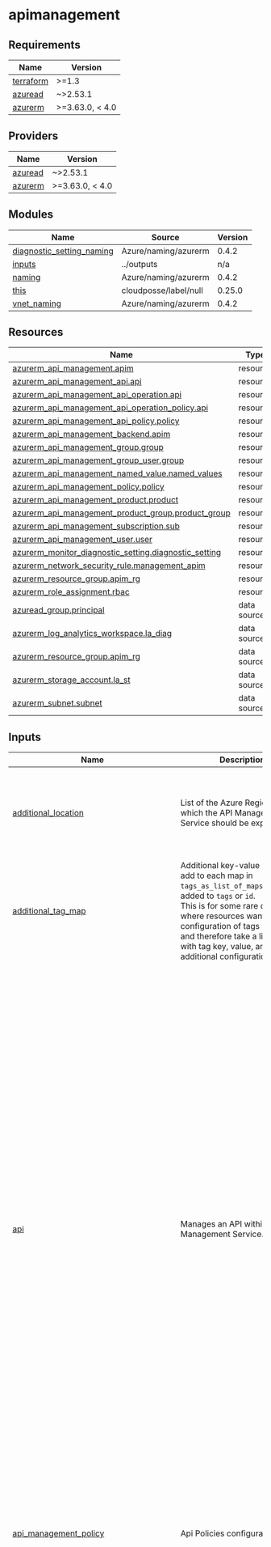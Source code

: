 # apimanagement

<!-- BEGIN_TF_DOCS -->
<!-- END_TF_DOCS -->

<!-- BEGIN-TERRAFORM-DOCS -->
## Requirements

| Name | Version |
|------|---------|
| <a name="requirement_terraform"></a> [terraform](#requirement\_terraform) | >=1.3 |
| <a name="requirement_azuread"></a> [azuread](#requirement\_azuread) | ~>2.53.1 |
| <a name="requirement_azurerm"></a> [azurerm](#requirement\_azurerm) | >=3.63.0, < 4.0 |

## Providers

| Name | Version |
|------|---------|
| <a name="provider_azuread"></a> [azuread](#provider\_azuread) | ~>2.53.1 |
| <a name="provider_azurerm"></a> [azurerm](#provider\_azurerm) | >=3.63.0, < 4.0 |

## Modules

| Name | Source | Version |
|------|--------|---------|
| <a name="module_diagnostic_setting_naming"></a> [diagnostic\_setting\_naming](#module\_diagnostic\_setting\_naming) | Azure/naming/azurerm | 0.4.2 |
| <a name="module_inputs"></a> [inputs](#module\_inputs) | ../outputs | n/a |
| <a name="module_naming"></a> [naming](#module\_naming) | Azure/naming/azurerm | 0.4.2 |
| <a name="module_this"></a> [this](#module\_this) | cloudposse/label/null | 0.25.0 |
| <a name="module_vnet_naming"></a> [vnet\_naming](#module\_vnet\_naming) | Azure/naming/azurerm | 0.4.2 |

## Resources

| Name | Type |
|------|------|
| [azurerm_api_management.apim](https://registry.terraform.io/providers/hashicorp/azurerm/latest/docs/resources/api_management) | resource |
| [azurerm_api_management_api.api](https://registry.terraform.io/providers/hashicorp/azurerm/latest/docs/resources/api_management_api) | resource |
| [azurerm_api_management_api_operation.api](https://registry.terraform.io/providers/hashicorp/azurerm/latest/docs/resources/api_management_api_operation) | resource |
| [azurerm_api_management_api_operation_policy.api](https://registry.terraform.io/providers/hashicorp/azurerm/latest/docs/resources/api_management_api_operation_policy) | resource |
| [azurerm_api_management_api_policy.policy](https://registry.terraform.io/providers/hashicorp/azurerm/latest/docs/resources/api_management_api_policy) | resource |
| [azurerm_api_management_backend.apim](https://registry.terraform.io/providers/hashicorp/azurerm/latest/docs/resources/api_management_backend) | resource |
| [azurerm_api_management_group.group](https://registry.terraform.io/providers/hashicorp/azurerm/latest/docs/resources/api_management_group) | resource |
| [azurerm_api_management_group_user.group](https://registry.terraform.io/providers/hashicorp/azurerm/latest/docs/resources/api_management_group_user) | resource |
| [azurerm_api_management_named_value.named_values](https://registry.terraform.io/providers/hashicorp/azurerm/latest/docs/resources/api_management_named_value) | resource |
| [azurerm_api_management_policy.policy](https://registry.terraform.io/providers/hashicorp/azurerm/latest/docs/resources/api_management_policy) | resource |
| [azurerm_api_management_product.product](https://registry.terraform.io/providers/hashicorp/azurerm/latest/docs/resources/api_management_product) | resource |
| [azurerm_api_management_product_group.product_group](https://registry.terraform.io/providers/hashicorp/azurerm/latest/docs/resources/api_management_product_group) | resource |
| [azurerm_api_management_subscription.sub](https://registry.terraform.io/providers/hashicorp/azurerm/latest/docs/resources/api_management_subscription) | resource |
| [azurerm_api_management_user.user](https://registry.terraform.io/providers/hashicorp/azurerm/latest/docs/resources/api_management_user) | resource |
| [azurerm_monitor_diagnostic_setting.diagnostic_setting](https://registry.terraform.io/providers/hashicorp/azurerm/latest/docs/resources/monitor_diagnostic_setting) | resource |
| [azurerm_network_security_rule.management_apim](https://registry.terraform.io/providers/hashicorp/azurerm/latest/docs/resources/network_security_rule) | resource |
| [azurerm_resource_group.apim_rg](https://registry.terraform.io/providers/hashicorp/azurerm/latest/docs/resources/resource_group) | resource |
| [azurerm_role_assignment.rbac](https://registry.terraform.io/providers/hashicorp/azurerm/latest/docs/resources/role_assignment) | resource |
| [azuread_group.principal](https://registry.terraform.io/providers/hashicorp/azuread/latest/docs/data-sources/group) | data source |
| [azurerm_log_analytics_workspace.la_diag](https://registry.terraform.io/providers/hashicorp/azurerm/latest/docs/data-sources/log_analytics_workspace) | data source |
| [azurerm_resource_group.apim_rg](https://registry.terraform.io/providers/hashicorp/azurerm/latest/docs/data-sources/resource_group) | data source |
| [azurerm_storage_account.la_st](https://registry.terraform.io/providers/hashicorp/azurerm/latest/docs/data-sources/storage_account) | data source |
| [azurerm_subnet.subnet](https://registry.terraform.io/providers/hashicorp/azurerm/latest/docs/data-sources/subnet) | data source |

## Inputs

| Name | Description | Type | Default | Required |
|------|-------------|------|---------|:--------:|
| <a name="input_additional_location"></a> [additional\_location](#input\_additional\_location) | List of the Azure Region in which the API Management Service should be expanded to. | <pre>list(object({<br>    location             = string<br>    capacity             = optional(number)<br>    zones                = optional(list(number), [1, 2, 3])<br>    public_ip_address_id = optional(string)<br>    subnet_id            = optional(string)<br>  }))</pre> | `[]` | no |
| <a name="input_additional_tag_map"></a> [additional\_tag\_map](#input\_additional\_tag\_map) | Additional key-value pairs to add to each map in `tags_as_list_of_maps`. Not added to `tags` or `id`.<br>This is for some rare cases where resources want additional configuration of tags<br>and therefore take a list of maps with tag key, value, and additional configuration. | `map(string)` | `{}` | no |
| <a name="input_api"></a> [api](#input\_api) | Manages an API within an API Management Service. | <pre>list(object({<br>    name      = string,<br>    revision  = optional(number, "1"),<br>    api_type  = optional(string, "http"),<br>    path      = optional(string),<br>    protocols = optional(list(string), ["http", "https"]),<br>    contact = optional(object({<br>      email = optional(string),<br>      name  = optional(string),<br>      url   = optional(string)<br>    }))<br>    description = optional(string),<br>    import = optional(object({<br>      content_format = optional(string),<br>      content_value  = optional(string),<br>      wsdl_selector = optional(object({<br>        service_name  = optional(string),<br>        endpoint_name = optional(string)<br>      }))<br>    })),<br>    license = optional(object({<br>      name = optional(string),<br>      url  = optional(string)<br>    })),<br>    oauth2_authorization = optional(object({<br>      authorization_server_name = string,<br>      scope                     = optional(string)<br>    })),<br>    openid_authentication = optional(object({<br>      openid_provider_name         = string,<br>      bearer_token_sending_methods = optional(string)<br>    })),<br>    service_url       = optional(string),<br>    soap_pass_through = optional(bool),<br>    subscription_key_parameter_names = optional(object({<br>      header = string,<br>      query  = string,<br>    })),<br>    subscription_required = optional(bool, true),<br>    terms_of_service_url  = optional(string),<br>    version               = optional(string),<br>    version_set_id        = optional(string),<br>    revision_description  = optional(string),<br>    version_description   = optional(string),<br>    source_api_id         = optional(string)<br>  }))</pre> | `[]` | no |
| <a name="input_api_management_policy"></a> [api\_management\_policy](#input\_api\_management\_policy) | Api Policies configurations. | <pre>list(object({<br>    name        = optional(string, "default")<br>    api_name    = string<br>    xml_content = optional(string)<br>    xml_link    = optional(string)<br>  }))</pre> | `[]` | no |
| <a name="input_api_operation"></a> [api\_operation](#input\_api\_operation) | Manages an API Management API Operation. | <pre>list(object({<br>    operation_id = string,<br>    api_name     = string,<br>    method       = string,<br>    url_template = string,<br>    description  = optional(string),<br>    request = optional(object({<br>      description = optional(string)<br>      headers = optional(list(object({<br>        name          = string,<br>        required      = bool,<br>        type          = string,<br>        description   = optional(string),<br>        default_value = optional(string),<br>        values        = optional(list(string), []),<br>        schema_id     = optional(string),<br>        type_name     = optional(string),<br>        examples = optional(list(object({<br>          name           = string,<br>          summary        = optional(string),<br>          description    = optional(string),<br>          value          = optional(string),<br>          external_value = optional(string)<br>        })), [])<br>      })), [])<br>      query_parameters = optional(list(object({<br>        name          = string,<br>        required      = bool,<br>        type          = string,<br>        description   = optional(string),<br>        default_value = optional(string),<br>        values        = optional(list(string), []),<br>        schema_id     = optional(string),<br>        type_name     = optional(string),<br>        examples = optional(list(object({<br>          name           = string,<br>          summary        = optional(string),<br>          description    = optional(string),<br>          value          = optional(string),<br>          external_value = optional(string)<br>        })), [])<br>      })), [])<br>      representations = optional(list(object({<br>        content_type = string,<br>        form_parameters = optional(list(object({<br>          name          = string,<br>          required      = bool,<br>          type          = string,<br>          description   = optional(string),<br>          default_value = optional(string),<br>          values        = optional(list(string), []),<br>          schema_id     = optional(string),<br>          type_name     = optional(string),<br>          examples = optional(list(object({<br>            name           = string,<br>            summary        = optional(string),<br>            description    = optional(string),<br>            value          = optional(string),<br>            external_value = optional(string)<br>          })), [])<br>        })), [])<br>        examples = optional(list(object({<br>          name           = string,<br>          summary        = optional(string),<br>          description    = optional(string),<br>          value          = optional(string),<br>          external_value = optional(string)<br>        })), [])<br>        schema_id = optional(string),<br>        type_name = optional(string)<br>      })), [])<br>    }))<br>    response = optional(list(object({<br>      status_code = number,<br>      description = optional(string),<br>      headers = optional(list(object({<br>        name          = string,<br>        required      = bool,<br>        type          = string,<br>        description   = optional(string),<br>        default_value = optional(string),<br>        values        = optional(list(string), []),<br>        schema_id     = optional(string),<br>        type_name     = optional(string),<br>        examples = optional(list(object({<br>          name           = string,<br>          summary        = optional(string),<br>          description    = optional(string),<br>          value          = optional(string),<br>          external_value = optional(string)<br>        })), [])<br>      })), [])<br>      representations = optional(list(object({<br>        content_type = string,<br>        form_parameters = optional(list(object({<br>          name          = string,<br>          required      = bool,<br>          type          = string,<br>          description   = optional(string),<br>          default_value = optional(string),<br>          values        = optional(list(string), []),<br>          schema_id     = optional(string),<br>          type_name     = optional(string),<br>          examples = optional(list(object({<br>            name           = string,<br>            summary        = optional(string),<br>            description    = optional(string),<br>            value          = optional(string),<br>            external_value = optional(string)<br>          })), [])<br>        })), [])<br>        examples = optional(list(object({<br>          name           = string,<br>          summary        = optional(string),<br>          description    = optional(string),<br>          value          = optional(string),<br>          external_value = optional(string)<br>        })), [])<br>        schema_id = optional(string),<br>        type_name = optional(string)<br>      })), [])<br>    })), [])<br>    template_parameters = optional(list(object({<br>      name          = string,<br>      required      = bool,<br>      type          = string,<br>      description   = optional(string),<br>      default_value = optional(string),<br>      values        = optional(list(string), []),<br>      schema_id     = optional(string),<br>      type_name     = optional(string),<br>      examples = optional(list(object({<br>        name           = string,<br>        summary        = optional(string),<br>        description    = optional(string),<br>        value          = optional(string),<br>        external_value = optional(string)<br>      })), [])<br>    })), [])<br>  }))</pre> | `[]` | no |
| <a name="input_api_operation_policy"></a> [api\_operation\_policy](#input\_api\_operation\_policy) | Manages an API Management API Operation Policy | <pre>list(object({<br>    api_name     = string,<br>    operation_id = string,<br>    xml_content  = optional(string),<br>    xml_link     = optional(string)<br>  }))</pre> | `[]` | no |
| <a name="input_apim_backend"></a> [apim\_backend](#input\_apim\_backend) | n/a | <pre>list(object({<br>    name        = string,<br>    protocol    = string,<br>    backend_url = string,<br>    credentials = optional(object({<br>      authorization = optional(object({<br>        parameter = optional(string),<br>        scheme    = optional(string),<br>      }))<br>      certificate = optional(list(string), []),<br>      header      = optional(map(string)),<br>      query       = optional(map(string))<br>    }))<br>    description = optional(string),<br>    proxy = optional(object({<br>      password = optional(string),<br>      url      = optional(string),<br>      username = optional(string)<br>    }))<br>    resource_id = optional(string),<br>    service_fabric_cluster = optional(object({<br>      client_certificate_thumbprint    = optional(string),<br>      client_certificate_id            = optional(string),<br>      management_endpoints             = list(string),<br>      max_partition_resolution_retries = number,<br>      server_certificate_thumbprints   = optional(string),<br>      server_x509_name = optional(object({<br>        issuer_certificate_thumbprint = string,<br>        name                          = string<br>      }))<br>      title = optional(string),<br>      tls = optional(object({<br>        validate_certificate_chain = optional(string),<br>        validate_certificate_name  = optional(string)<br>      }))<br>    })),<br>  }))</pre> | `[]` | no |
| <a name="input_apim_management_policy"></a> [apim\_management\_policy](#input\_apim\_management\_policy) | Apim Policies configurations. | <pre>list(object({<br>    name        = optional(string, "default")<br>    xml_content = optional(string)<br>    xml_link    = optional(string)<br>  }))</pre> | `[]` | no |
| <a name="input_apim_subscriptions"></a> [apim\_subscriptions](#input\_apim\_subscriptions) | Manages a Subscription within a API Management Service.<br>  * Only one of product\_id and api\_id can be set. If both are missing all\_apis scope is used for the subscription. | <pre>list(object({<br>    display_name      = optional(string, "default"),<br>    assign_to_user    = optional(bool, false),<br>    user_first_name   = optional(string),<br>    assign_to_product = optional(bool, false),<br>    product_id        = optional(string),<br>    assign_to_api     = optional(bool, false),<br>    api_name          = optional(string),<br>    primary_key       = optional(string),<br>    secondary_key     = optional(string),<br>    state             = optional(string, "submitted")<br>    subscription_id   = optional(string)<br>    allow_tracing     = optional(bool, true)<br>  }))</pre> | `[]` | no |
| <a name="input_attributes"></a> [attributes](#input\_attributes) | ID element. Additional attributes (e.g. `workers` or `cluster`) to add to `id`,<br>in the order they appear in the list. New attributes are appended to the<br>end of the list. The elements of the list are joined by the `delimiter`<br>and treated as a single ID element. | `list(string)` | `[]` | no |
| <a name="input_certificate_configuration"></a> [certificate\_configuration](#input\_certificate\_configuration) | List of certificate configurations. | <pre>list(object({<br>    encoded_certificate  = string<br>    certificate_password = optional(string)<br>    store_name           = string<br>  }))</pre> | `[]` | no |
| <a name="input_client_certificate_enabled"></a> [client\_certificate\_enabled](#input\_client\_certificate\_enabled) | (Optional) Enforce a client certificate to be presented on each request to the gateway? This is only supported when SKU type is `Consumption`. | `bool` | `false` | no |
| <a name="input_context"></a> [context](#input\_context) | Single object for setting entire context at once.<br>See description of individual variables for details.<br>Leave string and numeric variables as `null` to use default value.<br>Individual variable settings (non-null) override settings in context object,<br>except for attributes, tags, and additional\_tag\_map, which are merged. | `any` | <pre>{<br>  "additional_tag_map": {},<br>  "attributes": [],<br>  "delimiter": null,<br>  "descriptor_formats": {},<br>  "enabled": true,<br>  "environment": null,<br>  "id_length_limit": null,<br>  "label_key_case": null,<br>  "label_order": [],<br>  "label_value_case": null,<br>  "labels_as_tags": [<br>    "unset"<br>  ],<br>  "name": null,<br>  "namespace": null,<br>  "regex_replace_chars": null,<br>  "stage": null,<br>  "tags": {},<br>  "tenant": null<br>}</pre> | no |
| <a name="input_create_apim_subscription_keys"></a> [create\_apim\_subscription\_keys](#input\_create\_apim\_subscription\_keys) | Whether to create a Management Subscription Keys or not | `bool` | `false` | no |
| <a name="input_create_management_rule"></a> [create\_management\_rule](#input\_create\_management\_rule) | Whether to create the NSG rule for the management port of the APIM. If true, nsg\_name variable must be set | `bool` | `false` | no |
| <a name="input_create_product_group_and_relationships"></a> [create\_product\_group\_and\_relationships](#input\_create\_product\_group\_and\_relationships) | Create local APIM groups with name identical to products and create a relationship between groups and products. | `bool` | `false` | no |
| <a name="input_create_user_and_group_relationships"></a> [create\_user\_and\_group\_relationships](#input\_create\_user\_and\_group\_relationships) | Create local APIM users and create a relationship between groups and users. | `bool` | `false` | no |
| <a name="input_delegation"></a> [delegation](#input\_delegation) | Delegation of Apim | <pre>object({<br>    subscriptions_enabled     = optional(bool, false),<br>    user_registration_enabled = optional(bool, false),<br>    url                       = optional(string),<br>    validation_key            = optional(string),<br>  })</pre> | `null` | no |
| <a name="input_delimiter"></a> [delimiter](#input\_delimiter) | Delimiter to be used between ID elements.<br>Defaults to `-` (hyphen). Set to `""` to use no delimiter at all. | `string` | `null` | no |
| <a name="input_descriptor_formats"></a> [descriptor\_formats](#input\_descriptor\_formats) | Describe additional descriptors to be output in the `descriptors` output map.<br>Map of maps. Keys are names of descriptors. Values are maps of the form<br>`{<br>   format = string<br>   labels = list(string)<br>}`<br>(Type is `any` so the map values can later be enhanced to provide additional options.)<br>`format` is a Terraform format string to be passed to the `format()` function.<br>`labels` is a list of labels, in order, to pass to `format()` function.<br>Label values will be normalized before being passed to `format()` so they will be<br>identical to how they appear in `id`.<br>Default is `{}` (`descriptors` output will be empty). | `any` | `{}` | no |
| <a name="input_destination_port_range"></a> [destination\_port\_range](#input\_destination\_port\_range) | The Range of Destination port to allow | `string` | `"3443"` | no |
| <a name="input_developer_portal_hostname_configuration"></a> [developer\_portal\_hostname\_configuration](#input\_developer\_portal\_hostname\_configuration) | Developer Portal hostname configurations. | <pre>list(object({<br>    host_name                    = string<br>    key_vault_id                 = optional(string)<br>    certificate                  = optional(string)<br>    certificate_password         = optional(string)<br>    negotiate_client_certificate = optional(bool, false)<br>  }))</pre> | `[]` | no |
| <a name="input_diagnostic_setting"></a> [diagnostic\_setting](#input\_diagnostic\_setting) | The values reuired for creating Diagnostic Setting to sends/store resource logs<br>  Defaults to `{}`.<br>  - `log_analytics_destination_type` - Deafults to `AzureDiagnostics`. The possible values are `Dedicated`, `AzureDiagnostics`.  When set to `Dedicated`, logs sent to a Log Analytics workspace will go into resource specific tables, instead of the legacy `AzureDiagnostics` table. | <pre>object({<br>    enabled                        = optional(bool, false),<br>    storage_account_name           = optional(string, null)<br>    eventhub_name                  = optional(string, null),<br>    eventhub_authorization_rule_id = optional(string, null),<br>    log_analytics_workspace_name   = optional(string, null),<br>    log_analytics_destination_type = optional(string, "AzureDiagnostics"),<br>    metrics = optional(object({<br>      enabled  = optional(bool, true),<br>      category = optional(string, "AllMetrics")<br>    }), {}),<br>    logs = optional(object({<br>      category       = optional(string, null),<br>      category_group = optional(string, "AllLogs")<br>    }), {}),<br>  })</pre> | `{}` | no |
| <a name="input_enable_http2"></a> [enable\_http2](#input\_enable\_http2) | Should HTTP/2 be supported by the API Management Service? | `bool` | `false` | no |
| <a name="input_enabled"></a> [enabled](#input\_enabled) | Set to false to prevent the module from creating any resources | `bool` | `null` | no |
| <a name="input_environment"></a> [environment](#input\_environment) | ID element. Usually used for region e.g. 'uw2', 'us-west-2', OR role 'prod', 'staging', 'dev', 'UAT' | `string` | `null` | no |
| <a name="input_gateway_disabled"></a> [gateway\_disabled](#input\_gateway\_disabled) | (Optional) Disable the gateway in main region? This is only supported when `additional_location` is set. | `bool` | `false` | no |
| <a name="input_id_length_limit"></a> [id\_length\_limit](#input\_id\_length\_limit) | Limit `id` to this many characters (minimum 6).<br>Set to `0` for unlimited length.<br>Set to `null` for keep the existing setting, which defaults to `0`.<br>Does not affect `id_full`. | `number` | `null` | no |
| <a name="input_identity_ids"></a> [identity\_ids](#input\_identity\_ids) | A list of IDs for User Assigned Managed Identity resources to be assigned. This is required when type is set to `UserAssigned` or `SystemAssigned, UserAssigned`. | `list(string)` | `[]` | no |
| <a name="input_identity_type"></a> [identity\_type](#input\_identity\_type) | Type of Managed Service Identity that should be configured on this API Management Service. | `string` | `"SystemAssigned"` | no |
| <a name="input_label_key_case"></a> [label\_key\_case](#input\_label\_key\_case) | Controls the letter case of the `tags` keys (label names) for tags generated by this module.<br>Does not affect keys of tags passed in via the `tags` input.<br>Possible values: `lower`, `title`, `upper`.<br>Default value: `title`. | `string` | `null` | no |
| <a name="input_label_order"></a> [label\_order](#input\_label\_order) | The order in which the labels (ID elements) appear in the `id`.<br>Defaults to ["namespace", "environment", "stage", "name", "attributes"].<br>You can omit any of the 6 labels ("tenant" is the 6th), but at least one must be present. | `list(string)` | `null` | no |
| <a name="input_label_value_case"></a> [label\_value\_case](#input\_label\_value\_case) | Controls the letter case of ID elements (labels) as included in `id`,<br>set as tag values, and output by this module individually.<br>Does not affect values of tags passed in via the `tags` input.<br>Possible values: `lower`, `title`, `upper` and `none` (no transformation).<br>Set this to `title` and set `delimiter` to `""` to yield Pascal Case IDs.<br>Default value: `lower`. | `string` | `null` | no |
| <a name="input_labels_as_tags"></a> [labels\_as\_tags](#input\_labels\_as\_tags) | Set of labels (ID elements) to include as tags in the `tags` output.<br>Default is to include all labels.<br>Tags with empty values will not be included in the `tags` output.<br>Set to `[]` to suppress all generated tags.<br>**Notes:**<br>  The value of the `name` tag, if included, will be the `id`, not the `name`.<br>  Unlike other `null-label` inputs, the initial setting of `labels_as_tags` cannot be<br>  changed in later chained modules. Attempts to change it will be silently ignored. | `set(string)` | <pre>[<br>  "default"<br>]</pre> | no |
| <a name="input_location"></a> [location](#input\_location) | The location/region where the appInsights resource is created. Changing this forces a new resource to be created. | `string` | n/a | yes |
| <a name="input_management_group"></a> [management\_group](#input\_management\_group) | List of groups to create. | <pre>list(object({<br>    name        = string,<br>    description = optional(string),<br>    external_id = optional(string),<br>    type        = optional(string, "custom")<br>  }))</pre> | `[]` | no |
| <a name="input_management_hostname_configuration"></a> [management\_hostname\_configuration](#input\_management\_hostname\_configuration) | List of management hostname configurations. | <pre>list(object({<br>    host_name                    = string<br>    key_vault_id                 = optional(string)<br>    certificate                  = optional(string)<br>    certificate_password         = optional(string)<br>    negotiate_client_certificate = optional(bool, false)<br>  }))</pre> | `[]` | no |
| <a name="input_management_nsg_rule_priority"></a> [management\_nsg\_rule\_priority](#input\_management\_nsg\_rule\_priority) | Priority of the NSG rule created for the management port of the APIM | `number` | `101` | no |
| <a name="input_management_product"></a> [management\_product](#input\_management\_product) | List of Products to create | <pre>list(object({<br>    product_id            = string,<br>    subscription_required = optional(bool, false)<br>    approval_required     = optional(bool, false)<br>    published             = optional(bool, false)<br>    subscriptions_limit   = optional(string, "1")<br>    terms                 = optional(string)<br>  }))</pre> | `[]` | no |
| <a name="input_management_user"></a> [management\_user](#input\_management\_user) | Manages an API Management User. | <pre>list(object({<br>    user_id      = string,<br>    first_name   = string,<br>    last_name    = string,<br>    email        = string,<br>    state        = optional(string),<br>    confirmation = optional(string),<br>    note         = optional(string),<br>    password     = optional(string),<br>  }))</pre> | `[]` | no |
| <a name="input_min_api_version"></a> [min\_api\_version](#input\_min\_api\_version) | (Optional) The version which the control plane API calls to API Management service are limited with version equal to or newer than. | `string` | `null` | no |
| <a name="input_name"></a> [name](#input\_name) | ID element. Usually the component or solution name, e.g. 'app' or 'jenkins'.<br>This is the only ID element not also included as a `tag`.<br>The "name" tag is set to the full `id` string. There is no tag with the value of the `name` input. | `string` | `null` | no |
| <a name="input_named_values"></a> [named\_values](#input\_named\_values) | Named values configurations. | <pre>list(object({<br>    name         = string<br>    display_name = optional(string)<br>    value        = string<br>    secret       = optional(bool, false)<br>  }))</pre> | `[]` | no |
| <a name="input_namespace"></a> [namespace](#input\_namespace) | ID element. Usually an abbreviation of your organization name, e.g. 'eg' or 'cp', to help ensure generated IDs are globally unique | `string` | `null` | no |
| <a name="input_notification_sender_email"></a> [notification\_sender\_email](#input\_notification\_sender\_email) | Email address from which the notification will be sent. | `string` | `null` | no |
| <a name="input_nsg_name"></a> [nsg\_name](#input\_nsg\_name) | NSG name of the subnet hosting the APIM to add the rule to allow management if the APIM is private | `string` | `null` | no |
| <a name="input_nsg_rg_name"></a> [nsg\_rg\_name](#input\_nsg\_rg\_name) | Name of the RG hosting the NSG if it's different from the one hosting the APIM | `string` | `null` | no |
| <a name="input_portal_hostname_configuration"></a> [portal\_hostname\_configuration](#input\_portal\_hostname\_configuration) | Legacy Portal hostname configurations. | <pre>list(object({<br>    host_name                    = string<br>    key_vault_id                 = optional(string)<br>    certificate                  = optional(string)<br>    certificate_password         = optional(string)<br>    negotiate_client_certificate = optional(bool, false)<br>  }))</pre> | `[]` | no |
| <a name="input_product_group"></a> [product\_group](#input\_product\_group) | Binding the Products and Groups | <pre>list(object({<br>    product_id = string,<br>    group_name = string<br>  }))</pre> | `[]` | no |
| <a name="input_proxy_hostname_configuration"></a> [proxy\_hostname\_configuration](#input\_proxy\_hostname\_configuration) | List of proxy hostname configurations. | <pre>list(object({<br>    host_name                    = string<br>    key_vault_id                 = optional(string)<br>    certificate                  = optional(string)<br>    certificate_password         = optional(string)<br>    negotiate_client_certificate = optional(bool, false)<br>  }))</pre> | `[]` | no |
| <a name="input_public_ip_address_id"></a> [public\_ip\_address\_id](#input\_public\_ip\_address\_id) | ID of a standard SKU IPv4 Public IP | `string` | `null` | no |
| <a name="input_public_network_access_enabled"></a> [public\_network\_access\_enabled](#input\_public\_network\_access\_enabled) | Is public access to the service allowed? | `bool` | `false` | no |
| <a name="input_publisher_email"></a> [publisher\_email](#input\_publisher\_email) | The email of publisher/company. | `string` | n/a | yes |
| <a name="input_publisher_name"></a> [publisher\_name](#input\_publisher\_name) | The name of publisher/company. | `string` | n/a | yes |
| <a name="input_regex_replace_chars"></a> [regex\_replace\_chars](#input\_regex\_replace\_chars) | Terraform regular expression (regex) string.<br>Characters matching the regex will be removed from the ID elements.<br>If not set, `"/[^a-zA-Z0-9-]/"` is used to remove all characters other than hyphens, letters and digits. | `string` | `null` | no |
| <a name="input_resource_group_name"></a> [resource\_group\_name](#input\_resource\_group\_name) | Name of the resource group to which resource to be created | `string` | `null` | no |
| <a name="input_role_assignment"></a> [role\_assignment](#input\_role\_assignment) | The Key and Value Pair of role\_defination\_name and principal id to allow the users to access Frontdoor | `map(list(string))` | `{}` | no |
| <a name="input_scm_hostname_configuration"></a> [scm\_hostname\_configuration](#input\_scm\_hostname\_configuration) | List of SCM hostname configurations. | <pre>list(object({<br>    host_name                    = string<br>    key_vault_id                 = optional(string)<br>    certificate                  = optional(string)<br>    certificate_password         = optional(string)<br>    negotiate_client_certificate = optional(bool, false)<br>  }))</pre> | `[]` | no |
| <a name="input_security_configuration"></a> [security\_configuration](#input\_security\_configuration) | Security configuration block. | <pre>object({<br>    enable_backend_ssl30  = optional(bool, false)<br>    enable_backend_tls10  = optional(bool, false)<br>    enable_backend_tls11  = optional(bool, false)<br>    enable_frontend_ssl30 = optional(bool, false)<br>    enable_frontend_tls10 = optional(bool, false)<br>    enable_frontend_tls11 = optional(bool, false)<br><br>    tls_ecdhe_ecdsa_with_aes128_cbc_sha_ciphers_enabled = optional(bool, false)<br>    tls_ecdhe_ecdsa_with_aes256_cbc_sha_ciphers_enabled = optional(bool, false)<br>    tls_ecdhe_rsa_with_aes128_cbc_sha_ciphers_enabled   = optional(bool, false)<br>    tls_ecdhe_rsa_with_aes256_cbc_sha_ciphers_enabled   = optional(bool, false)<br>    tls_rsa_with_aes128_cbc_sha256_ciphers_enabled      = optional(bool, false)<br>    tls_rsa_with_aes128_cbc_sha_ciphers_enabled         = optional(bool, false)<br>    tls_rsa_with_aes128_gcm_sha256_ciphers_enabled      = optional(bool, false)<br>    tls_rsa_with_aes256_cbc_sha256_ciphers_enabled      = optional(bool, false)<br>    tls_rsa_with_aes256_cbc_sha_ciphers_enabled         = optional(bool, false)<br><br>    triple_des_ciphers_enabled = optional(bool, false)<br>  })</pre> | `{}` | no |
| <a name="input_sign_in_enabled"></a> [sign\_in\_enabled](#input\_sign\_in\_enabled) | Should anonymous users be redirected to the sign in page? | `bool` | `false` | no |
| <a name="input_sign_up_enabled"></a> [sign\_up\_enabled](#input\_sign\_up\_enabled) | Can users sign up on the development portal? | `bool` | `false` | no |
| <a name="input_sku_capacity"></a> [sku\_capacity](#input\_sku\_capacity) | APIM SKU capacity. which must be a positive integer.<br>  Premium SKU's are limited to a default maximum of 12 (i.e. Premium\_12), this can, however, be increased via support request.<br>  Consumption SKU capacity should be 0 (e.g. Consumption\_0) as this tier includes automatic scaling. | `number` | `1` | no |
| <a name="input_sku_tier"></a> [sku\_tier](#input\_sku\_tier) | APIM SKU. Valid values include: Developer, Basic, Standard, StandardV2 and Premium. | `string` | `"Basic"` | no |
| <a name="input_source_port_range"></a> [source\_port\_range](#input\_source\_port\_range) | The Range of source port to allow | `string` | `"*"` | no |
| <a name="input_stage"></a> [stage](#input\_stage) | ID element. Usually used to indicate role, e.g. 'prod', 'staging', 'source', 'build', 'test', 'deploy', 'release' | `string` | `null` | no |
| <a name="input_suffix"></a> [suffix](#input\_suffix) | Suffix for naming module | `string` | `null` | no |
| <a name="input_tags"></a> [tags](#input\_tags) | Additional tags (e.g. `{'BusinessUnit': 'XYZ'}`).<br>Neither the tag keys nor the tag values will be modified by this module. | `map(string)` | `{}` | no |
| <a name="input_tenant"></a> [tenant](#input\_tenant) | ID element \_(Rarely used, not included by default)\_. A customer identifier, indicating who this instance of a resource is for | `string` | `null` | no |
| <a name="input_tenant_access_enabled"></a> [tenant\_access\_enabled](#input\_tenant\_access\_enabled) | Should the access to the management API be enabled? | `bool` | `false` | no |
| <a name="input_terms_of_service_configuration"></a> [terms\_of\_service\_configuration](#input\_terms\_of\_service\_configuration) | Terms of service configurations. | <pre>list(object({<br>    consent_required = optional(bool, false)<br>    enabled          = optional(bool, false)<br>    text             = optional(string, "")<br>  }))</pre> | `[]` | no |
| <a name="input_user_group"></a> [user\_group](#input\_user\_group) | Manages an API Management User Assignment to a Group. | <pre>list(object({<br>    user_first_name = string,<br>    group_name      = string<br>  }))</pre> | `[]` | no |
| <a name="input_virtual_network_configuration"></a> [virtual\_network\_configuration](#input\_virtual\_network\_configuration) | The id(s) of the subnet(s) that will be used for the API Management. Required when virtual\_network\_type is External or Internal | <pre>list(object({<br>    vnet_name   = string<br>    subnet_name = string<br>  }))</pre> | `[]` | no |
| <a name="input_virtual_network_type"></a> [virtual\_network\_type](#input\_virtual\_network\_type) | The type of virtual network you want to use, valid values include: None, External, Internal. | `string` | `null` | no |
| <a name="input_zones"></a> [zones](#input\_zones) | (Optional) Specifies a list of Availability Zones in which this API Management service should be located. Changing this forces a new API Management service to be created. Supported in Premium Tier. | `list(number)` | <pre>[<br>  1,<br>  2,<br>  3<br>]</pre> | no |

## Outputs

| Name | Description |
|------|-------------|
| <a name="output_api_management_additional_location"></a> [api\_management\_additional\_location](#output\_api\_management\_additional\_location) | Map listing gateway\_regional\_url and public\_ip\_addresses associated |
| <a name="output_api_management_gateway_regional_url"></a> [api\_management\_gateway\_regional\_url](#output\_api\_management\_gateway\_regional\_url) | The Region URL for the Gateway of the API Management Service |
| <a name="output_api_management_gateway_url"></a> [api\_management\_gateway\_url](#output\_api\_management\_gateway\_url) | The URL of the Gateway for the API Management Service |
| <a name="output_api_management_id"></a> [api\_management\_id](#output\_api\_management\_id) | The ID of the API Management Service |
| <a name="output_api_management_identity"></a> [api\_management\_identity](#output\_api\_management\_identity) | The identity of the API Management |
| <a name="output_api_management_management_api_url"></a> [api\_management\_management\_api\_url](#output\_api\_management\_management\_api\_url) | The URL for the Management API associated with this API Management service |
| <a name="output_api_management_name"></a> [api\_management\_name](#output\_api\_management\_name) | The name of the API Management Service |
| <a name="output_api_management_portal_url"></a> [api\_management\_portal\_url](#output\_api\_management\_portal\_url) | The URL for the Publisher Portal associated with this API Management service |
| <a name="output_api_management_private_ip_addresses"></a> [api\_management\_private\_ip\_addresses](#output\_api\_management\_private\_ip\_addresses) | The Private IP addresses of the API Management Service |
| <a name="output_api_management_public_ip_addresses"></a> [api\_management\_public\_ip\_addresses](#output\_api\_management\_public\_ip\_addresses) | The Public IP addresses of the API Management Service |
| <a name="output_api_management_scm_url"></a> [api\_management\_scm\_url](#output\_api\_management\_scm\_url) | The URL for the SCM Endpoint associated with this API Management service |
<!-- END-TERRAFORM-DOCS -->